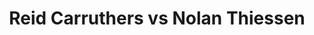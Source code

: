 ---
title: Reid Carruthers vs Nolan Thiessen
player1:
  name: Carruthers, Reid
  percent: 87
  wins: 0
  losses: 2
player2:
  name: Thiessen, Nolan
  percent: 88
  wins: 2
  losses: 0
games:
- player1:
    team: MB
    position: Lead
    percent: 92
    win: 0
    loss: 1
  player2:
    team: AB
    position: Lead
    percent: 94
    win: 1
    loss: 0
  event: Brier
  year: 2014
  draw: Round Robin(7)
  score: MB 4 - AB 10
- player1:
    team: MB
    position: Fourth
    percent: 83
    win: 0
    loss: 1
  player2:
    team: CA
    position: Lead
    percent: 83
    win: 1
    loss: 0
  event: Brier
  year: 2015
  draw: Round Robin(1)
  score: CA 6 - MB 4
- player1:
    team: STO
    position: Second
    percent: 97
    win: 1
    loss: 0
  player2:
    team: KOE
    position: Lead
    percent: 80
    win: 0
    loss: 1
  event: Trials (Men)
  year: 2013
  draw: Round Robin(10)
  score: KOE 6 - STO 10
---